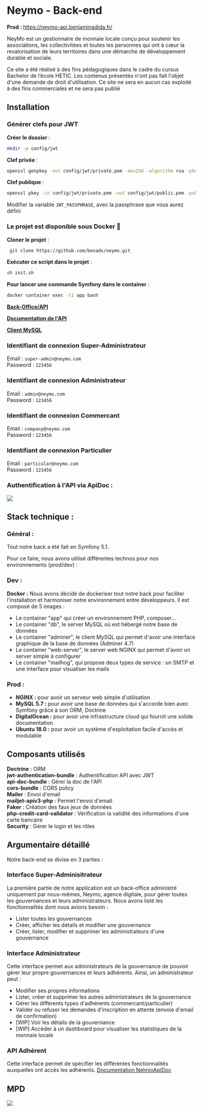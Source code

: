 # Neymo - Back-end


<strong>Prod : </strong> https://neymo-api.benjaminadida.fr/

NeyMo est un gestionnaire de monnaie locale conçu pour soutenir les associations, les collectivitées et toutes les personnes qui ont à cœur la revalorisation de leurs territoires dans une démarche de développement durable et sociale.
 
Ce site a été réalisé à des fins pédagogiques dans le cadre du cursus Bachelor de l’école HETIC. Les contenus présentés n'ont pas fait l'objet d'une demande de droit d'utilisation. Ce site ne sera en aucun cas exploité à des fins commerciales et ne sera pas publié
 
 ## Installation
 
   ### Générer clefs pour JWT 

 <strong>Créer le dossier </strong> : 
 ```bash
 mkdir -p config/jwt
```
 <strong>Clef privée </strong> :
   ```bash
   openssl genpkey -out config/jwt/private.pem -aes256 -algorithm rsa -pkeyopt rsa_keygen_bits:4096
  ```
 
 <strong>Clef publique </strong> : 
 ```bash
 openssl pkey -in config/jwt/private.pem -out config/jwt/public.pem -pubout
```
 
 Modifier la variable ```JWT_PASSPHRASE```, avec la passphrase que vous aurez défini
 
  
  ### Le projet est disponible sous Docker 🐳
  
  
   <strong>Cloner le projet</strong> : 
   ```bash
    git clone https://github.com/benads/neymo.git
   ```

  <strong>Exécuter ce script dans le projet</strong> : 
  ```bash
  sh init.sh
 ```
 
 <strong>Pour lancer une commande Symfony dans le container</strong> :
 ```bash
 docker container exec -ti app bash
 ```
 
  <strong><a href="http://localhost">Back-Office/API</a></strong>
 
 <strong><a href="http://localhost/api/doc">Documentation de l'API</a></strong>
 
  <strong><a href='http://localhost:8080'>Client MySQL</a></strong>

 
 ### Identifiant de connexion Super-Administrateur
 
 Email : ``super-admin@neymo.com``
  <br>
 Password : ``123456`` 
 
 ### Identifiant de connexion Administrateur
 
 Email : ``admin@neymo.com``
  <br>
 Password : ``123456`` 
 
 ### Identifiant de connexion Commercant
 
 Email : ``company@neymo.com``
  <br>
  Password : ``123456`` 
  
 ### Identifiant de connexion Particulier
 
 Email : ``particular@neymo.com``
 <br>
 Password : ``123456`` 

 ### Authentification à l'API via ApiDoc :
 
 <img src="http://fotoforum.fr/photos/2020/07/08.1.gif" >

## Stack technique : 
 ### Général :
 
Tout notre back a été fait en Symfony 5.1.

 Pour ce faire, nous avons utilisé différentes technos pour nos environnements (prod/dev) :
 
 ### Dev :
 
 <strong>Docker :</strong> Nous avons décidé de dockeriser tout notre back pour faciliter l'installation et harmoniser notre environnement entre développeurs.
 Il est composé de 5 images :
 * Le container "app" qui créer un environnement PHP, composer...
 * Le container "db", le server MySQL où est hébergé notre base de données
 * Le container "adminer", le client MySQL qui permet d'avoir une interface graphique de la base de données (Adminer 4.7)
 * Le container "web-server", le server web NGINX qui permet d'avoir un server simple à configurer
 * Le container "mailhog", qui propose deux types de service : un SMTP et une interface pour visualiser les mails

 ### Prod :
 
* <strong>NGINX :</strong> pour avoir un serveur web simple d'utilisation
* <strong>MySQL 5.7 :</strong> pour avoir une base de données qui s'accorde bien avec Symfony grâce à son ORM, Doctrine
* <strong>DigitalOcean :</strong> pour avoir une infrastructure cloud qui fournit une solide documentation
* <strong>Ubuntu 18.0 :</strong> pour avoir un système d'exploitation facile d'accès et modulable

## Composants utilisés

<strong>Doctrine</strong> : ORM
  <br>
<strong>jwt-authentication-bundle</strong> : Authentification API avec JWT
  <br>
<strong>api-doc-bundle</strong> : Gérer la doc de l'API 
  <br>
<strong>cors-bundle</strong> : CORS policy
  <br>
<strong>Mailer</strong> : Envoi d'email
  <br>
<strong>mailjet-apiv3-php</strong> : Permet l'envoi d'email
  <br>
<strong>Faker</strong> : Création des faux jeux de données
  <br>
<strong>php-credit-card-validator</strong> : Vérification la validité des informations d'une carte bancaire
  <br>
<strong>Security</strong> : Gérer le login et les rôles


## Argumentaire détaillé

Notre back-end se divise en 3 parties :

### Interface Super-Adminisitrateur 

La première partie de notre application est un back-office administré uniquement par nous-mêmes, Neymo, agence digitale, pour gérer toutes les gouvernances et leurs administrateurs. 
Nous avons listé les fonctionnalités dont nous avions besoin :
  * Lister toutes les gouvernances
  * Créer, afficher les détails et modifier une gouvernance
  * Créer, lister, modifier et supprimer les administrateurs d'une gouvernance
  
### Interface Administrateur
 
 Cette interface permet aux administrateurs de la gouvernance de pouvoir gérer leur propre gouvernances et leurs adhérents. Ainsi, un administrateur peut :
 * Modifier ses propres informations
 * Lister, créer et supprimer les autres administrateurs de la gouvernance
 * Gérer les différents types d'adhérents (commercant/particulier)
 * Valider ou refuser les demandes d'inscription en attente (envoie d'email de confirmation)
 * [WIP] Voir les détails de la gouvernance
 * [WIP] Accéder à un dashboard pour visualiser les statistiques de la monnaie locale

### API Adhérent
 Cette interface permet de spécifier les différentes fonctionnalités auxquelles ont accès les adhérents.
 <a href="https://neymo-api.benjaminadida.fr/api/doc">Documentation NelmioApiDoc</a>
 
 
## MPD

<img src="https://cdn.discordapp.com/attachments/724913624551784479/730455259545206794/Screenshot_2020-07-08_at_17.54.24.png" >

